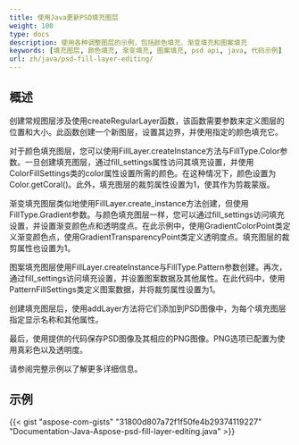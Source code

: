 ```yaml
---
title: 使用Java更新PSD填充图层
weight: 100
type: docs
description: 使用各种调整图层的示例，包括颜色填充、渐变填充和图案填充
keywords: [填充图层, 颜色填充, 渐变填充, 图案填充, psd api, java, 代码示例]
url: zh/java/psd-fill-layer-editing/
---
```


## **概述**

创建常规图层涉及使用createRegularLayer函数，该函数需要参数来定义图层的位置和大小。此函数创建一个新图层，设置其边界，并使用指定的颜色填充它。

对于颜色填充图层，您可以使用FillLayer.createInstance方法与FillType.Color参数。一旦创建填充图层，通过fill_settings属性访问其填充设置，并使用ColorFillSettings类的color属性设置所需的颜色。在这种情况下，颜色设置为Color.getCoral()。此外，填充图层的裁剪属性设置为1，使其作为剪裁蒙版。

渐变填充图层类似地使用FillLayer.create_instance方法创建，但使用FillType.Gradient参数。与颜色填充图层一样，您可以通过fill_settings访问填充设置，并设置渐变颜色点和透明度点。在此示例中，使用GradientColorPoint类定义渐变颜色点，使用GradientTransparencyPoint类定义透明度点。填充图层的裁剪属性也设置为1。

图案填充图层使用FillLayer.createInstance与FillType.Pattern参数创建。再次，通过fill_settings访问填充设置，并设置图案数据及其他属性。在此代码中，使用PatternFillSettings类定义图案数据，并将裁剪属性设置为1。

创建填充图层后，使用addLayer方法将它们添加到PSD图像中，为每个填充图层指定显示名称和其他属性。

最后，使用提供的代码保存PSD图像及其相应的PNG图像。PNG选项已配置为使用真彩色以及透明度。

请参阅完整示例以了解更多详细信息。

## **示例**
{{< gist "aspose-com-gists" "31800d807a72f1f50fe4b29374119227" "Documentation-Java-Aspose-psd-fill-layer-editing.java" >}}
